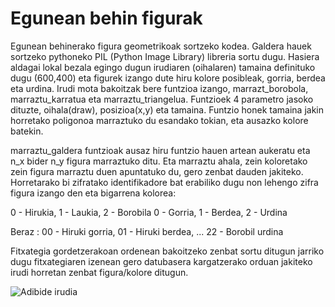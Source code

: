 # Egunean behin figurak
Egunean behinerako figura geometrikoak sortzeko kodea.
Galdera hauek sortzeko pythoneko PIL (Python Image Library) libreria sortu dugu.
Hasiera  aldagai lokal bezala egingo dugun irudiaren (oihalaren) tamaina definituko dugu (600,400) eta figurek izango dute hiru kolore posibleak, gorria, berdea eta urdina.
Irudi mota bakoitzak bere funtzioa izango, marrazt_borobola, marraztu_karratua eta marraztu_triangelua.
Funtzioek 4 parametro jasoko dituzte, oihala(draw), posizioa(x,y) eta tamaina.
Funtzio honek tamaina jakin horretako poligonoa marraztuko du esandako tokian, eta ausazko kolore batekin.

marraztu_galdera funtzioak ausaz hiru funtzio hauen artean aukeratu eta n_x bider n_y figura marraztuko ditu.
Eta marraztu ahala, zein koloretako zein figura marraztu duen apuntatuko du, gero zenbat dauden jakiteko.
Horretarako bi zifratako identifikadore bat erabiliko dugu non lehengo zifra figura izango den eta bigarrena kolorea:

0 - Hirukia, 1 - Laukia, 2 - Borobila
0 - Gorria, 1 - Berdea, 2 - Urdina

Beraz :
00 - Hiruki gorria,
01 - Hiruki berdea,
...
22 - Borobil urdina

Fitxategia gordetzerakoan ordenean bakoitzeko zenbat sortu ditugun jarriko dugu fitxategiaren izenean gero datubasera kargatzerako orduan jakiteko irudi horretan zenbat figura/kolore ditugun.

![Adibide irudia](https://github.com/egunean-behin/egunean_behin_figurak/blob/master/examples/fig_2_2_2_4_0_7_2_3_2.png?raw=true)
